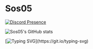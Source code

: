 # Sos05 

[![Discord Presence](https://lanyard.cnrad.dev/api/563382607727820801)](https://discord.com/users/563382607727820801)


![Sos05's GitHub stats](https://github-readme-stats.vercel.app/api?username=Sos05&show_icons=true&theme=tokyonight)


[![Typing SVG](https://readme-typing-svg.demolab.com/?lines=Get+out+of+here+please.;There’s+literally+nothing+down+here.;Why+are+you+waiting+here?;Stop.+Seriously.;Do+you+think+there’s+a+hidden+feature?+There+isn’t.;This+is+just+text.+Plain+text.;Wow,+you’re+committed.+Respect…+but+also+leave.;Fine.+If+you’re+still+here,+you+officially+wasted+your+time.)](https://git.io/typing-svg)

